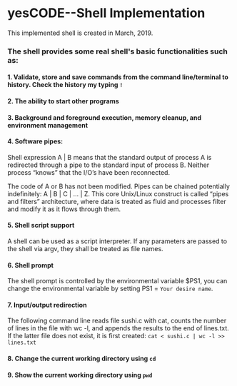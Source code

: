 # yesCODE--Shell Implementation

This implemented shell is created in March, 2019.

### The shell provides some real shell's basic functionalities such as:

#### 1. Validate, store and save commands from the command line/terminal to history. Check the history my typing `!`
#### 2. The ability to start other programs
#### 3. Background and foreground execution, memory cleanup, and environment management
#### 4. Software pipes: 
Shell expression A | B means that the standard output of process A is redirected through a pipe to the standard input of process B. Neither process “knows” that the I/O’s have been reconnected. 

The code of A or B has not been modified. Pipes can be chained
potentially indefinitely: A | B | C | … | Z. This core Unix/Linux
construct is called “pipes and filters” architecture, where data is
treated as fluid and processes filter and modify it as it flows
through them. 

#### 5. Shell script support
A shell can be used as a script interpreter. If any parameters are
passed to the shell via argv, they shall be treated as file names.

#### 6. Shell prompt
The shell prompt is controlled by the environmental variable $PS1, you can change the environmental variable by setting PS1 = `Your desire name`.

#### 7. Input/output redirection
The following command line reads file sushi.c with cat,
counts the number of lines in the file with wc -l, and appends the
results to the end of lines.txt. If the latter file does not exist,
it is first created: `cat < sushi.c | wc -l >> lines.txt`

#### 8. Change the current working directory using `cd`
#### 9. Show the current working directory using `pwd`

